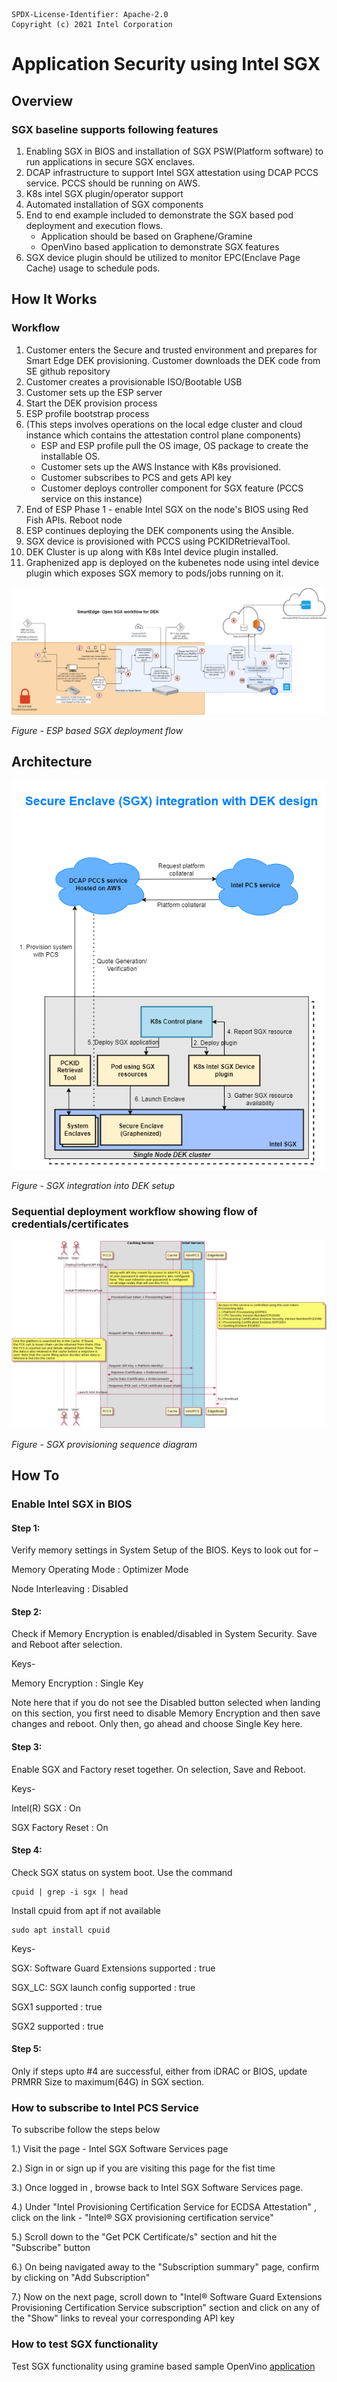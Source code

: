 ```text
SPDX-License-Identifier: Apache-2.0
Copyright (c) 2021 Intel Corporation
```

# Application Security using Intel SGX

## Overview

### SGX baseline supports following features
1. Enabling SGX in BIOS and installation of SGX PSW(Platform software) to run applications in secure SGX enclaves.
2. DCAP infrastructure to support Intel SGX attestation using DCAP PCCS service. PCCS should be running on AWS.
3. K8s intel SGX plugin/operator support
4. Automated installation of SGX components 
5. End to end example included to demonstrate the SGX based pod deployment and execution flows.
   - Application should be based on Graphene/Gramine
   - OpenVino based application to demonstrate SGX features
6. SGX device plugin should be utilized to monitor EPC(Enclave Page Cache) usage to schedule pods.

## How It Works
### Workflow 
1. Customer enters the Secure and trusted environment and prepares for Smart Edge DEK provisioning. Customer downloads the DEK code from SE github repository
2. Customer creates a provisionable ISO/Bootable USB
3. Customer sets up the ESP server 
4. Start the DEK provision process 
5. ESP profile bootstrap process 
6. (This steps involves operations on the local edge cluster and cloud instance which contains the attestation control plane components)
   - ESP and ESP profile pull the OS image, OS package to create the installable OS.
   - Customer sets up the AWS Instance with K8s provisioned.
   - Customer subscribes to PCS and gets API key
   - Customer deploys controller component for SGX feature (PCCS service on this instance)
7. End of ESP Phase 1 - enable Intel SGX on the node's BIOS using Red Fish APIs. Reboot node  
8. ESP continues deploying the DEK components using the Ansible.
9. SGX device is provisioned with PCCS using PCKIDRetrievalTool.
10. DEK Cluster is up along with K8s Intel device plugin installed.
11. Graphenized app is deployed on the kubenetes node using intel device plugin which exposes SGX memory to pods/jobs running on it.

![ESP based SGX deployment flow](images/ESP-SGX-workflow.png)

*Figure - ESP based SGX deployment flow*


## Architecture

![SGX integration into DEK setup](images/SGX-integration-with-DEK-design.png)

*Figure - SGX integration into DEK setup*

### Sequential deployment workflow showing flow of credentials/certificates

![SGX provisioning sequence diagram](images/SGX-provisioning-seq-diagram.png)

*Figure - SGX provisioning sequence diagram*

## How To
### Enable Intel SGX in BIOS
#### Step 1:

Verify memory settings in System Setup of the BIOS. Keys to look out for –

Memory Operating Mode : Optimizer Mode

Node Interleaving : Disabled

#### Step 2:

Check if Memory Encryption is enabled/disabled in System Security. Save and Reboot after selection.

Keys-

Memory Encryption : Single Key

Note here that if you do not see the Disabled button selected when landing on this section, you first need to disable Memory Encryption and then save changes and reboot. Only then, go ahead and choose Single Key here.

#### Step 3:

Enable SGX and Factory reset together. On selection, Save and Reboot.

Keys-

Intel(R) SGX : On

SGX Factory Reset : On

#### Step 4:

Check SGX status on system boot. Use the command
```
cpuid | grep -i sgx | head

```
Install cpuid from apt if not available
```
sudo apt install cpuid 
```
Keys-

SGX: Software Guard Extensions supported : true

SGX_LC: SGX launch config supported : true

SGX1 supported : true

SGX2 supported : true

#### Step 5:

Only if steps upto #4 are successful, either from iDRAC or BIOS, update PRMRR Size to maximum(64G) in SGX   section.

### How to subscribe to Intel PCS Service

To subscribe follow the steps below

1.) Visit the page - Intel SGX Software Services page

2.) Sign in or sign up if you are visiting this page for the fist time

3.) Once logged in , browse back to Intel SGX Software Services page.

4.) Under "Intel Provisioning Certification Service for ECDSA Attestation" , click on the link - "Intel® SGX provisioning certification service"

5.) Scroll down to the "Get PCK Certificate/s" section and hit the "Subscribe" button

6.) On being navigated away to the "Subscription summary" page, confirm by clicking on "Add Subscription"

7.) Now on the next page, scroll down to  "Intel® Software Guard Extensions Provisioning Certification Service subscription" section and click on any of the  "Show" links to reveal your corresponding API key
### How to test SGX functionality
Test SGX functionality using gramine based sample OpenVino [application](https://github.com/smart-edge-open/edgeapps/blob/smart-edge-open-21.12-rc2/applications/sgx/openvino-ssd/README.md)
